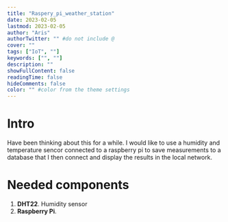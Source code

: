 ```yaml
---
title: "Raspery_pi_weather_station"
date: 2023-02-05
lastmod: 2023-02-05
author: "Aris"
authorTwitter: "" #do not include @
cover: ""
tags: ["IoT", ""]
keywords: ["", ""]
description: ""
showFullContent: false
readingTime: false
hideComments: false
color: "" #color from the theme settings
---
```


# Intro 

Have been thinking about this for a while. I would like to use a humidity and temperature sencor connected to a raspberry pi to save measurements to a database that I then connect and display the results in the local network. 


# Needed components

1. __DHT22__. Humidity sensor
1. __Raspberry Pi__. 

